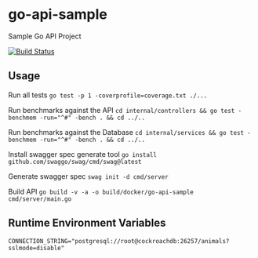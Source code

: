 # go-api-sample
Sample Go API Project

[![Build Status](https://drone.onebytedata.net/api/badges/JustSomeHack/go-api-sample/status.svg)](https://drone.onebytedata.net/JustSomeHack/go-api-sample)

## Usage

Run all tests `go test -p 1 -coverprofile=coverage.txt ./...`

Run benchmarks against the API `cd internal/controllers && go test -benchmem -run="^#" -bench . && cd ../..`

Run benchmarks against the Database `cd internal/services && go test -benchmem -run="^#" -bench . && cd ../..`

Install swagger spec generate tool `go install github.com/swaggo/swag/cmd/swag@latest`

Generate swagger spec `swag init -d cmd/server`

Build API `go build -v -a -o build/docker/go-api-sample cmd/server/main.go`

## Runtime Environment Variables

`CONNECTION_STRING="postgresql://root@cockroachdb:26257/animals?sslmode=disable"`
